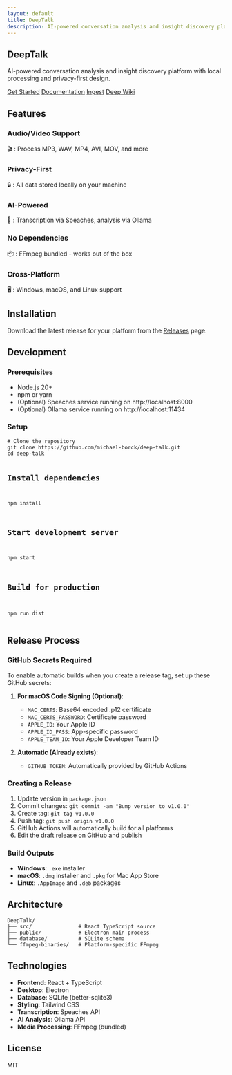 ```yaml
---
layout: default
title: DeepTalk
description: AI-powered conversation analysis and insight discovery platform
---
```


<section class="py-20 sm:py-24 lg:py-32">
    <div class="container mx-auto px-4 sm:px-6 lg:px-8 text-center">
        <h1 class="text-4xl sm:text-5xl lg:text-6xl font-extrabold text-stone-900 dark:text-white tracking-tight">DeepTalk</h1>
        <div class="mt-6 prose-styles max-w-3xl mx-auto">
            <p>AI-powered conversation analysis and insight discovery platform with local processing and privacy-first design.</p>
        </div>
        <div class="mt-10 flex flex-wrap flex-col sm:flex-row justify-center items-center gap-4">
            <a href="#features" class="inline-block rounded-lg bg-sky-600 px-8 py-3 text-base font-semibold text-white shadow-sm hover:bg-sky-700 transition-colors">Get Started</a>
            <a href="{{ '/docs/README/' | relative_url }}" class="inline-flex items-center justify-center bg-white dark:bg-stone-700 px-6 py-3 text-base font-semibold text-sky-600 dark:text-sky-400 shadow-sm ring-1 ring-inset ring-stone-300 dark:ring-stone-600 hover:bg-stone-100 dark:hover:bg-stone-600 transition-colors rounded-lg">Documentation</a>
            <a href="https://gitingest.com/michael-borck/deep-talk" target="_blank" class="inline-flex items-center justify-center bg-sky-700 hover:bg-sky-800 text-white px-6 py-3 text-base font-semibold shadow-sm rounded-lg transition-colors">Ingest</a>
            <a href="https://deepwiki.com/michael-borck/deep-talk" target="_blank" class="inline-flex items-center justify-center bg-stone-700 hover:bg-stone-800 text-white px-6 py-3 text-base font-semibold shadow-sm rounded-lg transition-colors">Deep Wiki</a>
        </div>
    </div>
</section>

<section id="features" class="py-16 sm:py-20 lg:py-24 bg-white dark:bg-stone-800">
    <div class="container mx-auto px-4 sm:px-6 lg:px-8">
        <div class="text-center">
            <h2 class="text-3xl font-bold tracking-tight text-stone-900 dark:text-white sm:text-4xl">Features</h2>
        </div>
        <div class="mt-12 grid gap-8 md:grid-cols-2 lg:grid-cols-3">
            <div class="p-6 bg-stone-100 dark:bg-stone-950 rounded-lg border border-stone-200 dark:border-stone-700">
                <h3 class="text-lg font-semibold text-stone-900 dark:text-white">Audio/Video Support</h3>
                <p class="mt-2 text-stone-600 dark:text-stone-400">🎬 : Process MP3, WAV, MP4, AVI, MOV, and more</p>
            </div>
            <div class="p-6 bg-stone-100 dark:bg-stone-950 rounded-lg border border-stone-200 dark:border-stone-700">
                <h3 class="text-lg font-semibold text-stone-900 dark:text-white">Privacy-First</h3>
                <p class="mt-2 text-stone-600 dark:text-stone-400">🔒 : All data stored locally on your machine</p>
            </div>
            <div class="p-6 bg-stone-100 dark:bg-stone-950 rounded-lg border border-stone-200 dark:border-stone-700">
                <h3 class="text-lg font-semibold text-stone-900 dark:text-white">AI-Powered</h3>
                <p class="mt-2 text-stone-600 dark:text-stone-400">🎯 : Transcription via Speaches, analysis via Ollama</p>
            </div>
            <div class="p-6 bg-stone-100 dark:bg-stone-950 rounded-lg border border-stone-200 dark:border-stone-700">
                <h3 class="text-lg font-semibold text-stone-900 dark:text-white">No Dependencies</h3>
                <p class="mt-2 text-stone-600 dark:text-stone-400">📦 : FFmpeg bundled - works out of the box</p>
            </div>
            <div class="p-6 bg-stone-100 dark:bg-stone-950 rounded-lg border border-stone-200 dark:border-stone-700">
                <h3 class="text-lg font-semibold text-stone-900 dark:text-white">Cross-Platform</h3>
                <p class="mt-2 text-stone-600 dark:text-stone-400">🖥️ : Windows, macOS, and Linux support</p>
            </div>
        </div>
    </div>
</section>

<section id="installation" class="py-16 sm:py-20 lg:py-24 bg-stone-50 dark:bg-stone-900">
    <div class="container mx-auto px-4 sm:px-6 lg:px-8">
        <div class="text-center">
            <h2 class="text-3xl font-bold tracking-tight text-stone-900 dark:text-white sm:text-4xl">Installation</h2>
        </div>
        <div class="mt-8 max-w-4xl mx-auto text-left prose-styles">
            <p>Download the latest release for your platform from the <a href="https://github.com/michael-borck/deep-talk/releases">Releases</a> page.</p>
        </div>
    </div>
</section>

<section id="development" class="py-16 sm:py-20 lg:py-24 bg-white dark:bg-stone-800">
    <div class="container mx-auto px-4 sm:px-6 lg:px-8">
        <div class="text-center">
            <h2 class="text-3xl font-bold tracking-tight text-stone-900 dark:text-white sm:text-4xl">Development</h2>
        </div>
        <div class="mt-8 max-w-4xl mx-auto text-left prose-styles">
            <h3>Prerequisites</h3>
            <ul>
                <li>Node.js 20+</li>
                <li>npm or yarn</li>
                <li>(Optional) Speaches service running on http://localhost:8000</li>
                <li>(Optional) Ollama service running on http://localhost:11434</li>
            </ul>
            <h3>Setup</h3>
            <pre><code class="language-bash"># Clone the repository
git clone https://github.com/michael-borck/deep-talk.git
cd deep-talk

# Install dependencies
npm install

# Start development server
npm start

# Build for production
npm run dist</code></pre>
        </div>
    </div>
</section>

<section id="release-process" class="py-16 sm:py-20 lg:py-24 bg-stone-50 dark:bg-stone-900">
    <div class="container mx-auto px-4 sm:px-6 lg:px-8">
        <div class="text-center">
            <h2 class="text-3xl font-bold tracking-tight text-stone-900 dark:text-white sm:text-4xl">Release Process</h2>
        </div>
        <div class="mt-8 max-w-4xl mx-auto text-left prose-styles">
            <h3>GitHub Secrets Required</h3>
            <p>To enable automatic builds when you create a release tag, set up these GitHub secrets:</p>
            <ol>
                <li>
                    <p><strong>For macOS Code Signing (Optional)</strong>:</p>
                    <ul>
                        <li><code>MAC_CERTS</code>: Base64 encoded .p12 certificate</li>
                        <li><code>MAC_CERTS_PASSWORD</code>: Certificate password</li>
                        <li><code>APPLE_ID</code>: Your Apple ID</li>
                        <li><code>APPLE_ID_PASS</code>: App-specific password</li>
                        <li><code>APPLE_TEAM_ID</code>: Your Apple Developer Team ID</li>
                    </ul>
                </li>
                <li>
                    <p><strong>Automatic (Already exists)</strong>:</p>
                    <ul>
                        <li><code>GITHUB_TOKEN</code>: Automatically provided by GitHub Actions</li>
                    </ul>
                </li>
            </ol>
            <h3>Creating a Release</h3>
            <ol>
                <li>Update version in <code>package.json</code></li>
                <li>Commit changes: <code>git commit -am "Bump version to v1.0.0"</code></li>
                <li>Create tag: <code>git tag v1.0.0</code></li>
                <li>Push tag: <code>git push origin v1.0.0</code></li>
                <li>GitHub Actions will automatically build for all platforms</li>
                <li>Edit the draft release on GitHub and publish</li>
            </ol>
            <h3>Build Outputs</h3>
            <ul>
                <li><strong>Windows</strong>: <code>.exe</code> installer</li>
                <li><strong>macOS</strong>: <code>.dmg</code> installer and <code>.pkg</code> for Mac App Store</li>
                <li><strong>Linux</strong>: <code>.AppImage</code> and <code>.deb</code> packages</li>
            </ul>
        </div>
    </div>
</section>

<section id="architecture" class="py-16 sm:py-20 lg:py-24 bg-white dark:bg-stone-800">
    <div class="container mx-auto px-4 sm:px-6 lg:px-8">
        <div class="text-center">
            <h2 class="text-3xl font-bold tracking-tight text-stone-900 dark:text-white sm:text-4xl">Architecture</h2>
        </div>
        <div class="mt-8 max-w-4xl mx-auto text-left prose-styles">
            <pre><code>DeepTalk/
├── src/               # React TypeScript source
├── public/            # Electron main process
├── database/          # SQLite schema
└── ffmpeg-binaries/   # Platform-specific FFmpeg</code></pre>
        </div>
    </div>
</section>

<section id="technologies" class="py-16 sm:py-20 lg:py-24 bg-stone-50 dark:bg-stone-900">
    <div class="container mx-auto px-4 sm:px-6 lg:px-8">
        <div class="text-center">
            <h2 class="text-3xl font-bold tracking-tight text-stone-900 dark:text-white sm:text-4xl">Technologies</h2>
        </div>
        <div class="mt-8 max-w-4xl mx-auto text-left prose-styles">
            <ul>
                <li><strong>Frontend</strong>: React + TypeScript</li>
                <li><strong>Desktop</strong>: Electron</li>
                <li><strong>Database</strong>: SQLite (better-sqlite3)</li>
                <li><strong>Styling</strong>: Tailwind CSS</li>
                <li><strong>Transcription</strong>: Speaches API</li>
                <li><strong>AI Analysis</strong>: Ollama API</li>
                <li><strong>Media Processing</strong>: FFmpeg (bundled)</li>
            </ul>
        </div>
    </div>
</section>

<section id="license" class="py-16 sm:py-20 lg:py-24 bg-white dark:bg-stone-800">
    <div class="container mx-auto px-4 sm:px-6 lg:px-8">
        <div class="text-center">
            <h2 class="text-3xl font-bold tracking-tight text-stone-900 dark:text-white sm:text-4xl">License</h2>
        </div>
        <div class="mt-8 max-w-4xl mx-auto text-left prose-styles">
            <p>MIT</p>
        </div>
    </div>
</section>